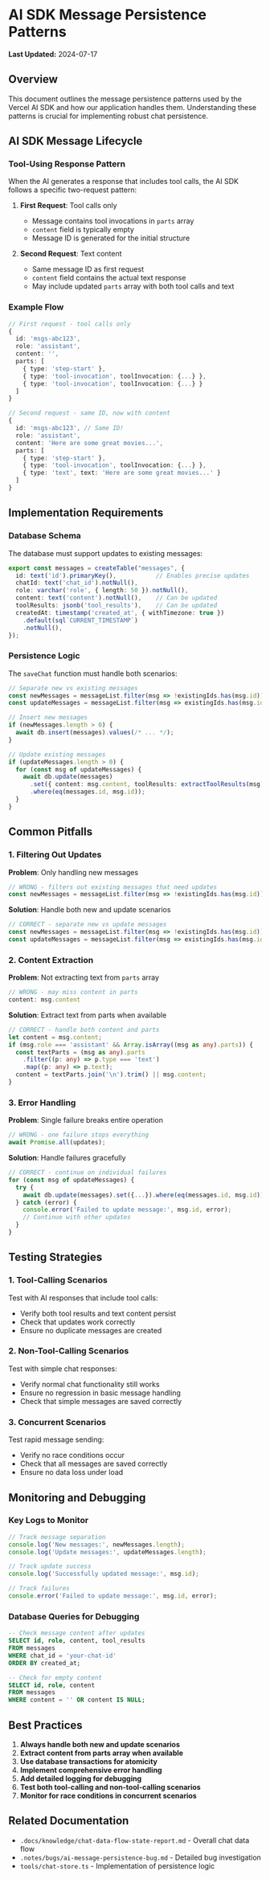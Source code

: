 # AI SDK Message Persistence Patterns

**Last Updated:** 2024-07-17

## Overview

This document outlines the message persistence patterns used by the Vercel AI SDK and how our application handles them. Understanding these patterns is crucial for implementing robust chat persistence.

## AI SDK Message Lifecycle

### Tool-Using Response Pattern

When the AI generates a response that includes tool calls, the AI SDK follows a specific two-request pattern:

1. **First Request**: Tool calls only
   - Message contains tool invocations in `parts` array
   - `content` field is typically empty
   - Message ID is generated for the initial structure

2. **Second Request**: Text content
   - Same message ID as first request
   - `content` field contains the actual text response
   - May include updated `parts` array with both tool calls and text

### Example Flow

```typescript
// First request - tool calls only
{
  id: 'msgs-abc123',
  role: 'assistant',
  content: '',
  parts: [
    { type: 'step-start' },
    { type: 'tool-invocation', toolInvocation: {...} },
    { type: 'tool-invocation', toolInvocation: {...} }
  ]
}

// Second request - same ID, now with content
{
  id: 'msgs-abc123', // Same ID!
  role: 'assistant',
  content: 'Here are some great movies...',
  parts: [
    { type: 'step-start' },
    { type: 'tool-invocation', toolInvocation: {...} },
    { type: 'text', text: 'Here are some great movies...' }
  ]
}
```

## Implementation Requirements

### Database Schema

The database must support updates to existing messages:

```typescript
export const messages = createTable("messages", {
  id: text('id').primaryKey(),           // Enables precise updates
  chatId: text('chat_id').notNull(),
  role: varchar('role', { length: 50 }).notNull(),
  content: text('content').notNull(),    // Can be updated
  toolResults: jsonb('tool_results'),    // Can be updated
  createdAt: timestamp('created_at', { withTimezone: true })
    .default(sql`CURRENT_TIMESTAMP`)
    .notNull(),
});
```

### Persistence Logic

The `saveChat` function must handle both scenarios:

```typescript
// Separate new vs existing messages
const newMessages = messageList.filter(msg => !existingIds.has(msg.id));
const updateMessages = messageList.filter(msg => existingIds.has(msg.id));

// Insert new messages
if (newMessages.length > 0) {
  await db.insert(messages).values(/* ... */);
}

// Update existing messages
if (updateMessages.length > 0) {
  for (const msg of updateMessages) {
    await db.update(messages)
      .set({ content: msg.content, toolResults: extractToolResults(msg) })
      .where(eq(messages.id, msg.id));
  }
}
```

## Common Pitfalls

### 1. Filtering Out Updates

**Problem**: Only handling new messages
```typescript
// WRONG - filters out existing messages that need updates
const newMessages = messageList.filter(msg => !existingIds.has(msg.id));
```

**Solution**: Handle both new and update scenarios
```typescript
// CORRECT - separate new vs update messages
const newMessages = messageList.filter(msg => !existingIds.has(msg.id));
const updateMessages = messageList.filter(msg => existingIds.has(msg.id));
```

### 2. Content Extraction

**Problem**: Not extracting text from `parts` array
```typescript
// WRONG - may miss content in parts
content: msg.content
```

**Solution**: Extract text from parts when available
```typescript
// CORRECT - handle both content and parts
let content = msg.content;
if (msg.role === 'assistant' && Array.isArray((msg as any).parts)) {
  const textParts = (msg as any).parts
    .filter((p: any) => p.type === 'text')
    .map((p: any) => p.text);
  content = textParts.join('\n').trim() || msg.content;
}
```

### 3. Error Handling

**Problem**: Single failure breaks entire operation
```typescript
// WRONG - one failure stops everything
await Promise.all(updates);
```

**Solution**: Handle failures gracefully
```typescript
// CORRECT - continue on individual failures
for (const msg of updateMessages) {
  try {
    await db.update(messages).set({...}).where(eq(messages.id, msg.id));
  } catch (error) {
    console.error('Failed to update message:', msg.id, error);
    // Continue with other updates
  }
}
```

## Testing Strategies

### 1. Tool-Calling Scenarios

Test with AI responses that include tool calls:
- Verify both tool results and text content persist
- Check that updates work correctly
- Ensure no duplicate messages are created

### 2. Non-Tool-Calling Scenarios

Test with simple chat responses:
- Verify normal chat functionality still works
- Ensure no regression in basic message handling
- Check that simple messages are saved correctly

### 3. Concurrent Scenarios

Test rapid message sending:
- Verify no race conditions occur
- Check that all messages are saved correctly
- Ensure no data loss under load

## Monitoring and Debugging

### Key Logs to Monitor

```typescript
// Track message separation
console.log('New messages:', newMessages.length);
console.log('Update messages:', updateMessages.length);

// Track update success
console.log('Successfully updated message:', msg.id);

// Track failures
console.error('Failed to update message:', msg.id, error);
```

### Database Queries for Debugging

```sql
-- Check message content after updates
SELECT id, role, content, tool_results 
FROM messages 
WHERE chat_id = 'your-chat-id' 
ORDER BY created_at;

-- Check for empty content
SELECT id, role, content 
FROM messages 
WHERE content = '' OR content IS NULL;
```

## Best Practices

1. **Always handle both new and update scenarios**
2. **Extract content from parts array when available**
3. **Use database transactions for atomicity**
4. **Implement comprehensive error handling**
5. **Add detailed logging for debugging**
6. **Test both tool-calling and non-tool-calling scenarios**
7. **Monitor for race conditions in concurrent scenarios**

## Related Documentation

- `.docs/knowledge/chat-data-flow-state-report.md` - Overall chat data flow
- `.notes/bugs/ai-message-persistence-bug.md` - Detailed bug investigation
- `tools/chat-store.ts` - Implementation of persistence logic 